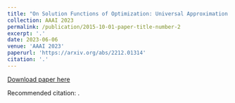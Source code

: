 ```yaml
---
title: "On Solution Functions of Optimization: Universal Approximation and Covering Number Bounds"
collection: AAAI 2023
permalink: /publication/2015-10-01-paper-title-number-2
excerpt: '.'
date: 2023-06-06
venue: 'AAAI 2023'
paperurl: 'https://arxiv.org/abs/2212.01314'
citation: '.'
---
```


[Download paper here](https://arxiv.org/abs/2212.01314)

Recommended citation: .
